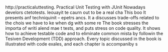 
http://practicaluttesting.
Practical Unit Testing with JUnit 
Nowadays develors ctetotests. leouayit te caurn out to be a real cha
This boo
It presents anf techniquinit  – epetrs ancs. It a discusses trade-offs related to the chois we have to ke when dg with some re
The book stresses the importa of writi alend mae t tests, and puts  stress on code quality. It shows how to achieve testable code and to eliminate common mista by followin the Tesiven Development (TDD) approach. Every topic discussed in the book is illustrated with code exales, and each chapter is accompaniby s













